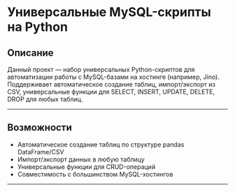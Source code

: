 # Универсальные MySQL-скрипты на Python

## Описание

Данный проект — набор универсальных Python-скриптов для автоматизации работы с MySQL-базами на хостинге (например, Jino). Поддерживает автоматическое создание таблиц, импорт/экспорт из CSV, универсальные функции для SELECT, INSERT, UPDATE, DELETE, DROP для любых таблиц.

---

## Возможности

- Автоматическое создание таблиц по структуре pandas DataFrame/CSV
- Импорт/экспорт данных в любую таблицу
- Универсальные функции для CRUD-операций
- Совместимость с большинством MySQL-хостингов

---

